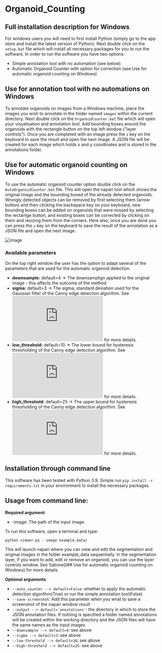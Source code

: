 # Organoid_Counting

## Full installation description for Windows

For windows users you will need to first install Python (simply go to the app store and install the latest version of Python). Next double click on the ```setup.bat``` file which will install all necessary packages for you to run the software. In order to run the software you have two options:
 
 * Simple annotation tool with no automation (see below)
 * Automatic Organoid Counter with option for correction (see Use for automatic organoid counting on Windows)

## Use for annotation tool with no automations on Windows
To annotate organoids on images from a Windows machine, place the images you wish to annotate in the folder named ```images``` within the current directory. Next double click on the ```OrganoidCounter.bat``` file which will open your visualisation and annotation tool. Add bounding boxes around the organoids with the rectangle button on the top left window ("layer controls"). Once you are completed with an image press the ```s``` key on the keyboard to save the result and open the next image. A JSON file will be created for each image which holds x and y coordinates and is stored in the annotations folder.

## Use for automatic organoid counting on Windows
To use the automatic organoid counter option double click on the ```AutoOrganoidCounter.bat``` file. This will open the napari tool which shows the original image and the bounding boxed of the already detected organoids. Wrongly detected objects can be removed by first selecting them (arrow button) and then clicking the backspace key on your keyboard, new bounding boxes can be added on organoids that were missed by selecting the rectanlge button, and existing boxes can be corrected by clicking on them and resizing them from the corners. Here also, once you are done you can press the ```s``` key on the keyboard to save the result of the annotation as a JSON file and open the next image.

![image](https://github.com/HelmholtzAI-Consultants-Munich/Organoid_Counting/blob/dev/readme_imgs/gui_example.png)

### Available parameters
On the top right window the user has the option to adapt several of the parameters that are used for the automatic organoid detection. 

* **downsample:** default=4 -> The downsamplign applied to the original image - this affects the outcome of the method 
* **sigma:** default=3 -> The sigma, standard deviation used for the Gaussian filter of the Canny edge detection algorithm. See ![here](https://scikit-image.org/docs/dev/auto_examples/edges/plot_canny.html) for more details.
* **low_threshold:** default=10 -> The lower bound for hysteresis thresholding of the Canny edge detection algorithm. See ![here](https://scikit-image.org/docs/dev/auto_examples/edges/plot_canny.html) for more details.
* **high_threshold:** default=25 -> The upper bound for hysteresis thresholding of the Canny edge detection algorithm. See ![here](https://scikit-image.org/docs/dev/auto_examples/edges/plot_canny.html) for more details.

## Installation through command line

This software has been tested with Python 3.9. Simple run ```pip install -r requirements.txt``` in your environment to install the necessary packages.

## Usage from command line:

**Required argument**:

* -image: The path of the input image.

To run this software, open a terminal and type:
```
python viewer.py --image example_data/
```
This will launch napari where you can view and edit the segmentation and original images in the folder example_data sequentially. In the segmentation layer, if you want to add, edit or remove an organoid, you can use the layer controls window. See ![above](## Use for automatic organoid counting on Windows) for more details. 

**Optional arguments**

* ```--auto_counter --> default=False```: whether to apply the automatic detection algorithm(True) or run the simple annotation tool(False)
* ```--save-screenshot```: Add this parameter when you wnat to save a screenshot of the napari window result
* ```--output --> default='annotations'```: the directory in which to store the JSON annotation files. If nothing is specified a folder named annotations will be created within the working directory and the JSON files will have the same names as the input images
* ```--downsample --> default=4```: see above
* ```--sigma --> default=3```: see above
* ```--low-threshold --> default=10```: see above
* ```--high-threshold --> default=25```: see above
